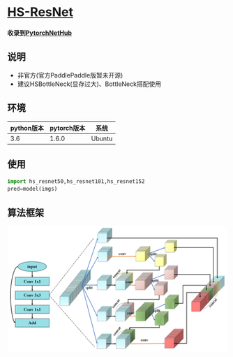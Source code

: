 # [HS-ResNet](https://arxiv.org/abs/2010.07621)
#### 收录到[PytorchNetHub](https://github.com/bobo0810/PytorchNetHub)

## 说明
- 非官方(官方PaddlePaddle版暂未开源)
- 建议HSBottleNeck(显存过大)、BottleNeck搭配使用

## 环境

| python版本 | pytorch版本 | 系统   |
|------------|-------------|--------|
| 3.6        | 1.6.0       | Ubuntu |

## 使用

```python
import hs_resnet50,hs_resnet101,hs_resnet152
pred=model(imgs)
```

## 算法框架
![](https://github.com/bobo0810/HS-ResNet/blob/main/imgs/hs_block.png)